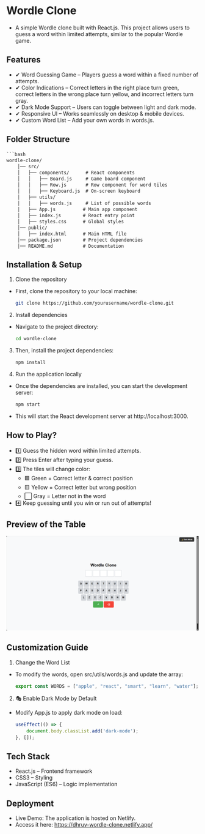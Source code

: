 # Wordle Clone

- A simple Wordle clone built with React.js. This project allows users to guess a word within limited attempts, similar to the popular Wordle game.

## Features

- ✔ Word Guessing Game – Players guess a word within a fixed number of attempts.
- ✔ Color Indications – Correct letters in the right place turn green, correct letters in the wrong place turn yellow, and incorrect letters turn gray.
- ✔ Dark Mode Support – Users can toggle between light and dark mode.
- ✔ Responsive UI – Works seamlessly on desktop & mobile devices.
- ✔ Custom Word List – Add your own words in words.js.

## Folder Structure

    ```bash
    wordle-clone/
        │── src/
        │   ├── components/      # React components
        │   │   ├── Board.js     # Game board component
        │   │   ├── Row.js       # Row component for word tiles
        │   │   ├── Keyboard.js  # On-screen keyboard
        │   ├── utils/           
        │   │   ├── words.js     # List of possible words
        │   ├── App.js          # Main app component
        │   ├── index.js        # React entry point
        │   ├── styles.css      # Global styles
        │── public/
        │   ├── index.html      # Main HTML file
        │── package.json        # Project dependencies
        │── README.md           # Documentation

## Installation & Setup

1. Clone the repository
- First, clone the repository to your local machine:
    ```bash
    git clone https://github.com/yourusername/wordle-clone.git

2. Install dependencies
- Navigate to the project directory:
    ```bash
    cd wordle-clone

3. Then, install the project dependencies:
    ```bash
    npm install

4. Run the application locally
- Once the dependencies are installed, you can start the development server:
    ```bash
    npm start

- This will start the React development server at http://localhost:3000.


## How to Play?

- 1️⃣ Guess the hidden word within limited attempts.
- 2️⃣ Press Enter after typing your guess.
- 3️⃣ The tiles will change color:
    - 🟩 Green = Correct letter & correct position
    - 🟨 Yellow = Correct letter but wrong position
    - ⬜ Gray = Letter not in the word
- 4️⃣ Keep guessing until you win or run out of attempts!

## Preview of the Table
![UI Preview](public/ui-1.PNG)

## Customization Guide

1. Change the Word List

- To modify the words, open src/utils/words.js and update the array:

    ```js
    export const WORDS = ["apple", "react", "smart", "learn", "water"];

2. 🎭 Enable Dark Mode by Default

- Modify App.js to apply dark mode on load:

    ```js
    useEffect(() => {
        document.body.classList.add('dark-mode');
    }, []);

## Tech Stack

- React.js – Frontend framework
- CSS3 – Styling
- JavaScript (ES6) – Logic implementation

## Deployment

- Live Demo: The application is hosted on Netlify.
- Access it here: https://dhruv-wordle-clone.netlify.app/